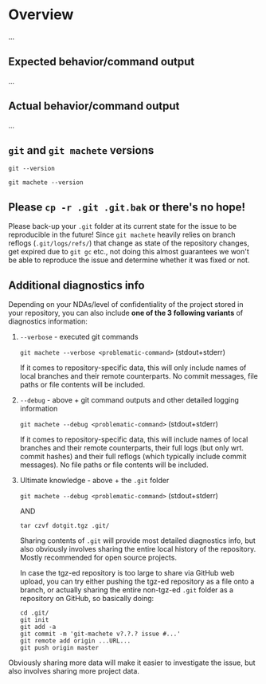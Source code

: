 # Overview

...

## Expected behavior/command output

...

## Actual behavior/command output

...

## `git` and `git machete` versions

```
git --version

git machete --version

```

## Please `cp -r .git .git.bak` or there's no hope!

Please back-up your `.git` folder at its current state for the issue to be reproducible in the future!
Since `git machete` heavily relies on branch reflogs (`.git/logs/refs/`) that change as state of the repository changes, get expired due to `git gc` etc., not doing this almost guarantees we won't be able to reproduce the issue and determine whether it was fixed or not.

## Additional diagnostics info

Depending on your NDAs/level of confidentiality of the project stored in your repository, you can also include **one of the 3 following variants** of diagnostics information:

1. `--verbose` - executed git commands

    `git machete --verbose <problematic-command>` (stdout+stderr)

    If it comes to repository-specific data, this will only include names of local branches and their remote counterparts. No commit messages, file paths or file contents will be included.

2. `--debug` - above + git command outputs and other detailed logging information

    `git machete --debug <problematic-command>` (stdout+stderr)

    If it comes to repository-specific data, this will include names of local branches and their remote counterparts, their full logs (but only wrt. commit hashes) and their full reflogs (which typically include commit messages). No file paths or file contents will be included.

3. Ultimate knowledge - above + the `.git` folder

    `git machete --debug <problematic-command>` (stdout+stderr)

    AND

    `tar czvf dotgit.tgz .git/`

    Sharing contents of `.git` will provide most detailed diagnostics info, but also obviously involves sharing the entire local history of the repository. Mostly recommended for open source projects.

    In case the tgz-ed repository is too large to share via GitHub web upload, you can try either pushing the tgz-ed repository as a file onto a branch, or actually sharing the entire non-tgz-ed `.git` folder as a repository on GitHub, so basically doing:

    ```shell script
    cd .git/
    git init
    git add -a
    git commit -m 'git-machete v?.?.? issue #...'
    git remote add origin ...URL...
    git push origin master
    ```

Obviously sharing more data will make it easier to investigate the issue, but also involves sharing more project data.
